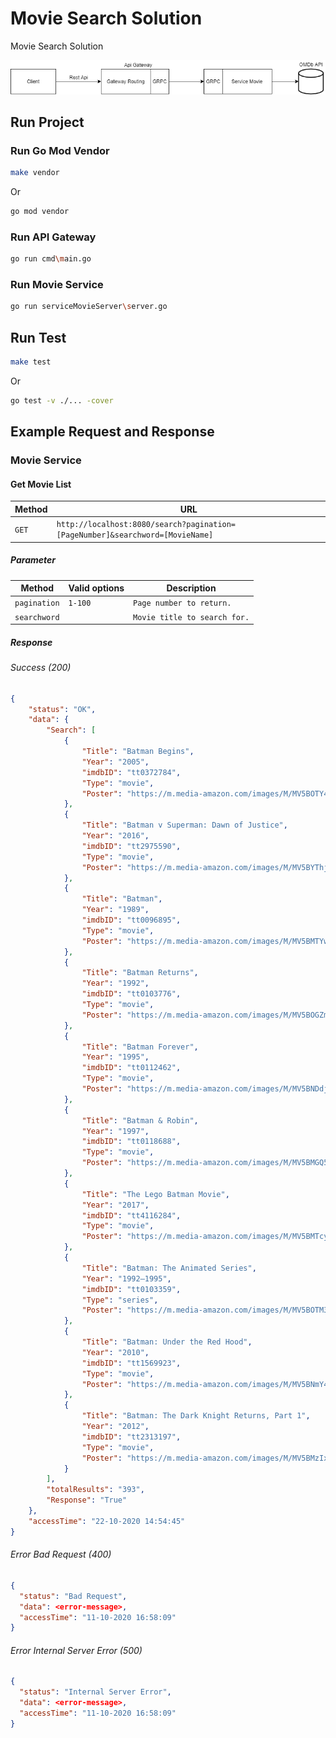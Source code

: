 # Movie Search Solution

Movie Search Solution

![Flow](MicroserviceDesign.png)

## Run Project

### Run Go Mod Vendor

```bash
make vendor
```

Or

```bash
go mod vendor
```

### Run API Gateway

```bash
go run cmd\main.go
```

### Run Movie Service

```bash
go run serviceMovieServer\server.go
```

## Run Test

```bash
make test
```

Or

```bash
go test -v ./... -cover
```

## Example Request and Response

### Movie Service

#### Get Movie List

| Method | URL                                                                           |
| ------ | ----------------------------------------------------------------------------- |
| `GET`  | `http://localhost:8080/search?pagination=[PageNumber]&searchword=[MovieName]` |

##### Parameter

| Method        | Valid options | Description                  |
| ------------- | ------------- | ---------------------------- |
| `pagination`  | `1-100`       | `Page number to return.`     |
| `searchword`  | ` `           | `Movie title to search for.` |


##### Response

###### Success (200)

```json
{
    "status": "OK",
    "data": {
        "Search": [
            {
                "Title": "Batman Begins",
                "Year": "2005",
                "imdbID": "tt0372784",
                "Type": "movie",
                "Poster": "https://m.media-amazon.com/images/M/MV5BOTY4YjI2N2MtYmFlMC00ZjcyLTg3YjEtMDQyM2ZjYzQ5YWFkXkEyXkFqcGdeQXVyMTQxNzMzNDI@._V1_SX300.jpg"
            },
            {
                "Title": "Batman v Superman: Dawn of Justice",
                "Year": "2016",
                "imdbID": "tt2975590",
                "Type": "movie",
                "Poster": "https://m.media-amazon.com/images/M/MV5BYThjYzcyYzItNTVjNy00NDk0LTgwMWQtYjMwNmNlNWJhMzMyXkEyXkFqcGdeQXVyMTQxNzMzNDI@._V1_SX300.jpg"
            },
            {
                "Title": "Batman",
                "Year": "1989",
                "imdbID": "tt0096895",
                "Type": "movie",
                "Poster": "https://m.media-amazon.com/images/M/MV5BMTYwNjAyODIyMF5BMl5BanBnXkFtZTYwNDMwMDk2._V1_SX300.jpg"
            },
            {
                "Title": "Batman Returns",
                "Year": "1992",
                "imdbID": "tt0103776",
                "Type": "movie",
                "Poster": "https://m.media-amazon.com/images/M/MV5BOGZmYzVkMmItM2NiOS00MDI3LWI4ZWQtMTg0YWZkODRkMmViXkEyXkFqcGdeQXVyODY0NzcxNw@@._V1_SX300.jpg"
            },
            {
                "Title": "Batman Forever",
                "Year": "1995",
                "imdbID": "tt0112462",
                "Type": "movie",
                "Poster": "https://m.media-amazon.com/images/M/MV5BNDdjYmFiYWEtYzBhZS00YTZkLWFlODgtY2I5MDE0NzZmMDljXkEyXkFqcGdeQXVyMTMxODk2OTU@._V1_SX300.jpg"
            },
            {
                "Title": "Batman & Robin",
                "Year": "1997",
                "imdbID": "tt0118688",
                "Type": "movie",
                "Poster": "https://m.media-amazon.com/images/M/MV5BMGQ5YTM1NmMtYmIxYy00N2VmLWJhZTYtN2EwYTY3MWFhOTczXkEyXkFqcGdeQXVyNTA2NTI0MTY@._V1_SX300.jpg"
            },
            {
                "Title": "The Lego Batman Movie",
                "Year": "2017",
                "imdbID": "tt4116284",
                "Type": "movie",
                "Poster": "https://m.media-amazon.com/images/M/MV5BMTcyNTEyOTY0M15BMl5BanBnXkFtZTgwOTAyNzU3MDI@._V1_SX300.jpg"
            },
            {
                "Title": "Batman: The Animated Series",
                "Year": "1992–1995",
                "imdbID": "tt0103359",
                "Type": "series",
                "Poster": "https://m.media-amazon.com/images/M/MV5BOTM3MTRkZjQtYjBkMy00YWE1LTkxOTQtNDQyNGY0YjYzNzAzXkEyXkFqcGdeQXVyOTgwMzk1MTA@._V1_SX300.jpg"
            },
            {
                "Title": "Batman: Under the Red Hood",
                "Year": "2010",
                "imdbID": "tt1569923",
                "Type": "movie",
                "Poster": "https://m.media-amazon.com/images/M/MV5BNmY4ZDZjY2UtOWFiYy00MjhjLThmMjctOTQ2NjYxZGRjYmNlL2ltYWdlL2ltYWdlXkEyXkFqcGdeQXVyNTAyODkwOQ@@._V1_SX300.jpg"
            },
            {
                "Title": "Batman: The Dark Knight Returns, Part 1",
                "Year": "2012",
                "imdbID": "tt2313197",
                "Type": "movie",
                "Poster": "https://m.media-amazon.com/images/M/MV5BMzIxMDkxNDM2M15BMl5BanBnXkFtZTcwMDA5ODY1OQ@@._V1_SX300.jpg"
            }
        ],
        "totalResults": "393",
        "Response": "True"
    },
    "accessTime": "22-10-2020 14:54:45"
}
```

###### Error Bad Request (400)

```json
{
  "status": "Bad Request",
  "data": <error-message>,
  "accessTime": "11-10-2020 16:58:09"
}
```

###### Error Internal Server Error (500)

```json
{
  "status": "Internal Server Error",
  "data": <error-message>,
  "accessTime": "11-10-2020 16:58:09"
}
```